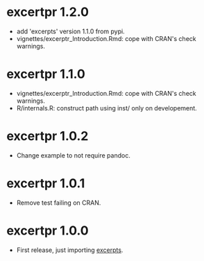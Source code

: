 # excertpr 1.2.0

* add 'excerpts' version 1.1.0 from pypi.
* vignettes/excerptr_Introduction.Rmd: cope with CRAN's check warnings.

# excertpr 1.1.0

* vignettes/excerptr_Introduction.Rmd: cope with CRAN's check warnings.
* R/internals.R: construct path using inst/ only on developement.

# excertpr 1.0.2

* Change example to not require pandoc.

# excertpr 1.0.1

* Remove test failing on CRAN.

# excertpr 1.0.0

* First release, just importing [excerpts](https://github.com/fvafrCU/excerpts).
